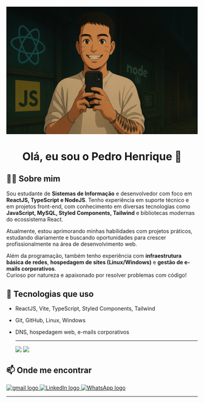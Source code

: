 <p align="center">
    <img src="https://raw.githubusercontent.com/pedrogouveia77/pedrogouveia77/main/q.png" />
</p>

<h1 align="center">Olá, eu sou o Pedro Henrique 👋</h1>

## 🧑‍💻 Sobre mim

Sou estudante de **Sistemas de Informação** e desenvolvedor com foco em **ReactJS, TypeScript e NodeJS**. Tenho experiência em suporte técnico e em projetos front-end, com conhecimento em diversas tecnologias como **JavaScript, MySQL, Styled Components, Tailwind** e bibliotecas modernas do ecossistema React.

Atualmente, estou aprimorando minhas habilidades com projetos práticos, estudando diariamente e buscando oportunidades para crescer profissionalmente na área de desenvolvimento web.

Além da programação, também tenho experiência com **infraestrutura básica de redes**, **hospedagem de sites (Linux/Windows)** e **gestão de e-mails corporativos**.  
Curioso por natureza e apaixonado por resolver problemas com código!

## 🚀 Tecnologias que uso

- ReactJS, Vite, TypeScript, Styled Components, Tailwind  
- Git, GitHub, Linux, Windows  
- DNS, hospedagem web, e-mails corporativos


  ---

  <img src="https://github-readme-stats.vercel.app/api/top-langs/?username=pedrogouveia77&layout=compact&langs_count=20&theme=tokyonight" />
  <img src="https://github-readme-streak-stats.herokuapp.com/?user=pedrogouveia77&theme=tokyonight" />


## 📫 Onde me encontrar

<a href="mailto:francine.c.oliveiracruz@gmail.com">
    <img src="https://img.shields.io/static/v1?message=Gmail&logo=gmail&label=&color=FF6584&logoColor=white&labelColor=&style=for-the-badge" height="35" alt="gmail logo" />
  </a> 
  <a href="https://linkedin.com/in/pedrohenriquegouveia/">
    <img src="https://img.shields.io/static/v1?message=LinkedIn&logo=linkedin&label=&color=0077B5&logoColor=white&labelColor=&style=for-the-badge" height="35" alt="LinkedIn logo" />
  </a>
  <a href="https://wa.me/5511954501024">
    <img src="https://img.shields.io/static/v1?message=WhatsApp&logo=whatsapp&label=&color=25D366&logoColor=white&labelColor=&style=for-the-badge" height="35" alt="WhatsApp logo" />
  </a>

---

